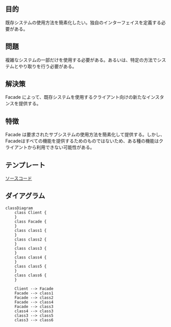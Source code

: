## 目的
既存システムの使用方法を簡素化したい。独自のインターフェイスを定義する必要がある。

## 問題
複雑なシステムの一部だけを使用する必要がある。あるいは、特定の方法でシステムとやり取りを行う必要がある。

## 解決策
Facade によって、既存システムを使用するクライアント向けの新たなインスタンスを提供する。

## 特徴
Facade は要求されたサブシステムの使用方法を簡素化して提供する。しかし、Facadeはすべての機能を提供するためのものではないため、ある種の機能はクライアントから利用できない可能性がある。

## テンプレート
[ソースコード](https://github.com/hirotoshimizu/design-patterns/blob/main/Facade/facade.py)

## ダイアグラム
```mermaid
classDiagram
    class Client {
    }
    class Facade {
    }
    class class1 {
    }
    class class2 {
    }
    class class3 {
    }
    class class4 {
    }
    class class5 {
    }
    class class6 {
    }
    
    Client --> Facade
    Facade --> class1
    Facade --> class2
    Facade --> class4
    Facade --> class3
    class4 --> class3
    class3 --> class5
    class3 --> class6
```